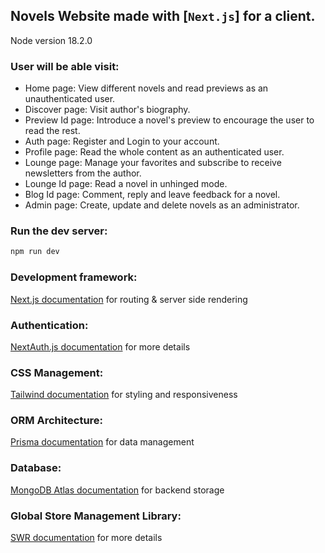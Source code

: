 ## Novels Website made with [`Next.js`] for a client.
Node version 18.2.0

### User will be able visit:

- Home page: View different novels and read previews as an unauthenticated user.
- Discover page: Visit author's biography.
- Preview Id page: Introduce a novel's preview to encourage the user to read the rest.
- Auth page: Register and Login to your account. 
- Profile page: Read the whole content as an authenticated user.
- Lounge page: Manage your favorites and subscribe to receive newsletters from the author.
- Lounge Id page: Read a novel in unhinged mode.
- Blog Id page: Comment, reply and leave feedback for a novel.
- Admin page: Create, update and delete novels as an administrator.

### Run the dev server:

```bash
npm run dev
```

### Development framework:
[Next.js documentation](https://nextjs.org/docs) for routing & server side rendering

### Authentication:
[NextAuth.js documentation](https://next-auth.js.org/configuration/nextjs#getserversession) for more details

### CSS Management:
[Tailwind documentation](https://tailwindcss.com/docs/guides/nextjs) for styling and responsiveness

### ORM Architecture:
[Prisma documentation](https://www.prisma.io/docs/getting-started) for data management

### Database:
[MongoDB Atlas documentation](https://www.mongodb.com/atlas) for backend storage

### Global Store Management Library:
[SWR documentation](https://swr.vercel.app/docs/getting-started) for more details 
